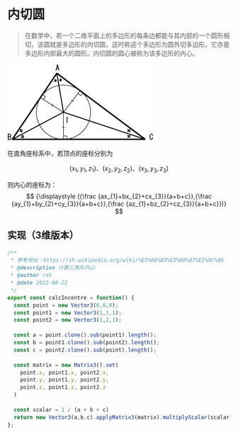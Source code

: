 
# 内切圆
> 在数学中，若一个二维平面上的多边形的每条边都能与其内部的一个圆形相切，该圆就是多边形的内切圆，这时称这个多边形为圆外切多边形。它亦是多边形内部最大的圆形。内切圆的圆心被称为该多边形的内心。

![内切圆](./inscribedCircle/00.png)

在直角座标系中，若顶点的座标分别为

$$ {\displaystyle (x_{1},y_{1},z_{1})}、{\displaystyle (x_{2},y_{2},z_{2})}、{\displaystyle (x_{3},y_{3},z_{3})} $$

则内心的座标为：
$$ {\displaystyle ({\frac {ax_{1}+bx_{2}+cx_{3}}{a+b+c}},{\frac {ay_{1}+by_{2}+cy_{3}}{a+b+c}},{\frac {az_{1}+bz_{2}+cz_{3}}{a+b+c}})} $$

## 实现（3维版本）
```javascript
/**
 * 参考地址：https://zh.wikipedia.org/wiki/%E5%86%85%E5%88%87%E5%9C%86
 * @description 计算三角形内心
 * @author rxh
 * @date 2022-08-22
 */
export const calcIncentre = function() {
  const point = new Vector3(0,0,0);
  const point1 = new Vector3(1,1,1);
  const point2 = new Vector3(1,2,1);

  const a = point.clone().sub(point1).length();
  const b = point1.clone().sub(point2).length();
  const c = point2.clone().sub(point).length();
  
  const matrix = new Matrix3().set(
    point.x, point1.x, point2.x,
    point.y, point1.y, point2.y,
    point.z, point1.z, point2.z
  )

  const scalar = 1 / (a + b + c)
  return new Vector3(a,b,c).applyMatrix3(matrix).multiplyScalar(scalar).clone()
};
```
